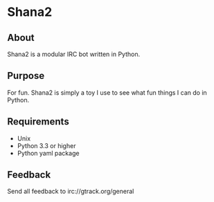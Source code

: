 # Shana2

## About

Shana2 is a modular IRC bot written in Python.

## Purpose

For fun.  Shana2 is simply a toy I use to see what fun things I can do in Python.

## Requirements

- Unix
- Python 3.3 or higher
- Python yaml package

## Feedback

Send all feedback to irc://gtrack.org/general